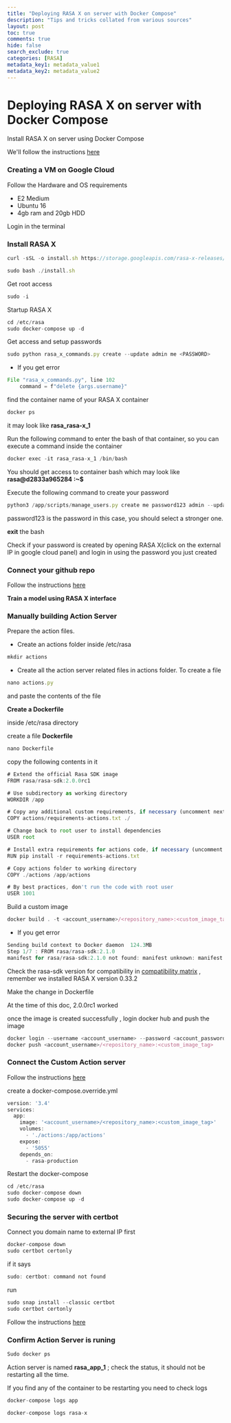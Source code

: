 ```yaml
--- 
title: "Deploying RASA X on server with Docker Compose"
description: "Tips and tricks collated from various sources"
layout: post
toc: true
comments: true
hide: false
search_exclude: true
categories: [RASA]
metadata_key1: metadata_value1
metadata_key2: metadata_value2
---
```

# Deploying RASA X on server with Docker Compose

Install RASA X on server using Docker Compose 

We'll follow the instructions [here](https://rasa.com/docs/rasa-x/installation-and-setup/install/docker-compose)

### Creating a VM on Google Cloud

Follow the Hardware and OS requirements 

- E2 Medium
- Ubuntu 16
- 4gb ram and 20gb HDD

Login in the terminal 

### Install RASA X

```jsx
curl -sSL -o install.sh https://storage.googleapis.com/rasa-x-releases/0.33.2/install.sh
```

```jsx
sudo bash ./install.sh
```

Get root access 

```jsx
sudo -i
```

Startup RASA X

```jsx
cd /etc/rasa
sudo docker-compose up -d
```

Get access and setup passwords 

```jsx
sudo python rasa_x_commands.py create --update admin me <PASSWORD>
```

- If you get error

```jsx
File "rasa_x_commands.py", line 102
    command = f"delete {args.username}"
```

find the container name of your RASA X container 

```jsx
docker ps 
```

it may look like **rasa_rasa-x_1**

Run the following command to enter the bash of that container, so you can execute a command inside the container

```jsx
docker exec -it rasa_rasa-x_1 /bin/bash
```

You should get access to container bash which may look like **rasa@d2833a965284 :~$**

Execute the following command to create your password 

```jsx
python3 /app/scripts/manage_users.py create me password123 admin --update
```

password123 is the password in this case, you should select a stronger one. 

**exit** the bash 

Check if your password is created by opening RASA X(click on the external IP in google cloud panel) and login in using the password you just created

### Connect your github repo

Follow the instructions [here](https://rasa.com/docs/rasa-x/installation-and-setup/deploy#integrated-version-control)

**Train a model using RASA X interface** 

### Manually building Action Server

Prepare the action files.

- Create an actions folder inside /etc/rasa

```jsx
mkdir actions
```

- Create all the action server related files in actions folder. To create a file

```jsx
nano actions.py
```

and paste the contents of the file

**Create a Dockerfile** 

inside /etc/rasa directory 

create a file **Dockerfile**

```jsx
nano Dockerfile
```

copy the following contents in it

```jsx
# Extend the official Rasa SDK image
FROM rasa/rasa-sdk:2.0.0rc1

# Use subdirectory as working directory
WORKDIR /app

# Copy any additional custom requirements, if necessary (uncomment next line)
COPY actions/requirements-actions.txt ./

# Change back to root user to install dependencies
USER root

# Install extra requirements for actions code, if necessary (uncomment next line)
RUN pip install -r requirements-actions.txt

# Copy actions folder to working directory
COPY ./actions /app/actions

# By best practices, don't run the code with root user
USER 1001
```

Build a custom image

```jsx
docker build . -t <account_username>/<repository_name>:<custom_image_tag>
```

- If you get error

```jsx
Sending build context to Docker daemon  124.3MB
Step 1/7 : FROM rasa/rasa-sdk:2.1.0
manifest for rasa/rasa-sdk:2.1.0 not found: manifest unknown: manifest unknown
```

Check the rasa-sdk version for compatibility in [compatibility matrix](https://rasa.com/docs/rasa-x/changelog/compatibility-matrix/)  , remember we installed RASA X version 0.33.2 

Make the change in Dockerfile

At the time of this doc, 2.0.0rc1 worked 

once the image is created successfully , login docker hub and push the image

```jsx
docker login --username <account_username> --password <account_password>
docker push <account_username>/<repository_name>:<custom_image_tag>
```

### Connect the Custom Action server

Follow the instructions [here](https://rasa.com/docs/rasa-x/installation-and-setup/customize/#connecting-a-custom-action-server)

create a docker-compose.override.yml 

```jsx
version: '3.4'
services:
  app:
    image: '<account_username>/<repository_name>:<custom_image_tag>'
    volumes:
      - './actions:/app/actions'
    expose:
      - '5055'
    depends_on:
      - rasa-production
```

Restart the docker-compose 

```jsx
cd /etc/rasa
sudo docker-compose down
sudo docker-compose up -d
```

### Securing the server with certbot

Connect you domain name to external IP first

```jsx
docker-compose down
sudo certbot certonly
```

if it says 

```jsx
sudo: certbot: command not found
```

run 

```jsx
sudo snap install --classic certbot
sudo certbot certonly
```

Follow the instructions [here](https://rasa.com/docs/rasa-x/installation-and-setup/customize/#securing-with-ssl)

### Confirm Action Server is runing

```jsx
Sudo docker ps
```

Action server is named **rasa_app_1** ; check the status, it should not be restarting all the time.

If you find any of the container to be restarting you need to check logs 

```jsx
docker-compose logs app 

docker-compose logs rasa-x
```